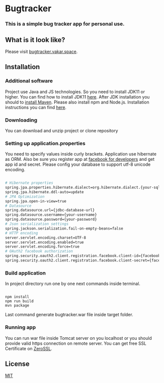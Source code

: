 # Bugtracker

### This is a simple bug tracker app for personal use.

## What is it look like?

Please visit [bugtracker.vakar.space](https://bugtracker.vakar.space/).

## Installation

### Additional software

Project use Java and JS technologies. So you need to install JDK11 or higher. You can find how to install JDK11 [here](https://www.oracle.com/java/technologies/javase-jdk11-downloads.html). After JDK installation you should to [install Maven](https://maven.apache.org/install.html). Please also install npm and Node.js. Installation instructions you can find [here](https://docs.npmjs.com/downloading-and-installing-node-js-and-npm).

### Downloading

You can download and unzip project or clone repository

### Setting up application.properties

You need to specify values inside curly brackets. Application use hibernate as ORM. Also be sure you register app at [facebook for developers](https://developers.facebook.com/) and get app id and secret. Please config your database to support utf-8 unicode encoding.

```bash

# Hibernate properties
spring.jpa.properties.hibernate.dialect=org.hibernate.dialect.{your-sql-database-dialect}
spring.jpa.hibernate.ddl-auto=update
# JPA Optimization
spring.jpa.open-in-view=true
# Datasource
spring.datasource.url={jdbc-database-url}
spring.datasource.username={your-username}
spring.datasource.password={your-password}
# Json serialization settings
spring.jackson.serialization.fail-on-empty-beans=false
# HTTP encoding 
server.servlet.encoding.charset=UTF-8
server.servlet.encoding.enabled=true
server.servlet.encoding.force=true
# OAuth2 facebook authorization
spring.security.oauth2.client.registration.facebook.client-id={facebook-app-id}
spring.security.oauth2.client.registration.facebook.client-secret={facebook-secret}


```

### Build application

In project directory run one by one next commands inside terminal.

```

npm install
npm run build
mvn package

```

Last command generate bugtracker.war file inside target folder.

### Running app

You can run war file inside Tomcat server on you localhost or you should provide valid https connection on remote server. You can get free SSL Certificate on [ZeroSSL](https://zerossl.com/).

## License

[MIT](https://choosealicense.com/licenses/mit/)